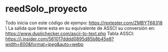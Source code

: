 # reedSolo_proyecto

Todo inicia con este código de ejempo: https://rextester.com/ZMBYT68318 \\
La salida que tiene esta en su equivalente de ASSCI su conversión en: https://www.duplichecker.com/ascii-to-text.php
Tabla ASSCI: https://i.insider.com/561017dddd0895d85b8b45e8?width=800&format=jpeg&auto=webp
